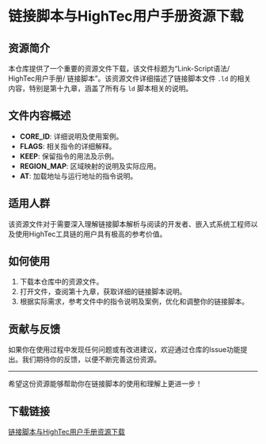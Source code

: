 # 链接脚本与HighTec用户手册资源下载

## 资源简介

本仓库提供了一个重要的资源文件下载，该文件标题为“Link-Script语法/ HighTec用户手册/ 链接脚本”。该资源文件详细描述了链接脚本文件 `.ld` 的相关内容，特别是第十九章，涵盖了所有与 `ld` 脚本相关的说明。

## 文件内容概述

- **CORE_ID**: 详细说明及使用案例。
- **FLAGS**: 相关指令的详细解释。
- **KEEP**: 保留指令的用法及示例。
- **REGION_MAP**: 区域映射的说明及实际应用。
- **AT**: 加载地址与运行地址的指令说明。

## 适用人群

该资源文件对于需要深入理解链接脚本解析与阅读的开发者、嵌入式系统工程师以及使用HighTec工具链的用户具有极高的参考价值。

## 如何使用

1. 下载本仓库中的资源文件。
2. 打开文件，查阅第十九章，获取详细的链接脚本说明。
3. 根据实际需求，参考文件中的指令说明及案例，优化和调整你的链接脚本。

## 贡献与反馈

如果你在使用过程中发现任何问题或有改进建议，欢迎通过仓库的Issue功能提出。我们期待你的反馈，以便不断完善这份资源。

---

希望这份资源能够帮助你在链接脚本的使用和理解上更进一步！

## 下载链接

[链接脚本与HighTec用户手册资源下载](https://pan.quark.cn/s/e4dd8c5b2864)